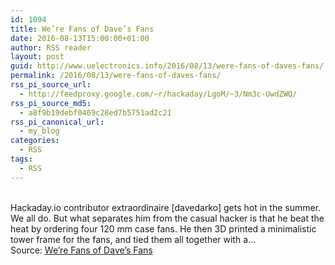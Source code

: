 ```yaml
---
id: 1094
title: We’re Fans of Dave’s Fans
date: 2016-08-13T15:00:00+01:00
author: RSS reader
layout: post
guid: http://www.uelectronics.info/2016/08/13/were-fans-of-daves-fans/
permalink: /2016/08/13/were-fans-of-daves-fans/
rss_pi_source_url:
  - http://feedproxy.google.com/~r/hackaday/LgoM/~3/Nm3c-UwdZWQ/
rss_pi_source_md5:
  - a8f9b19debf0469c28ed7b5751ad2c21
rss_pi_canonical_url:
  - my_blog
categories:
  - RSS
tags:
  - RSS
---
```

&#013;  
Hackaday.io contributor extraordinaire [davedarko] gets hot in the summer. We all do. But what separates him from the casual hacker is that he beat the heat by ordering four 120 mm case fans. He then 3D printed a minimalistic tower frame for the fans, and tied them all together with a…&#013;  
Source: <a href="http://feedproxy.google.com/~r/hackaday/LgoM/~3/Nm3c-UwdZWQ/" target="_blank">We’re Fans of Dave’s Fans</a>
